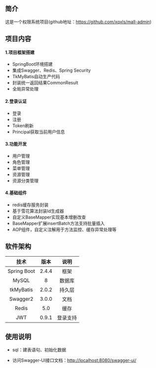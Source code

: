 ## 简介
这是一个权限系统项目(github地址：https://github.com/xqxls/mall-admin)



## 项目内容

#### 1.项目框架搭建

- SpringBoot环境搭建
- 集成Swagger、Redis、Spring Security
- TkMyBatis自动生产代码
- 封装统一返回结果CommonResult
- 全局异常处理

#### 2.登录认证

- 登录
- 注册
- Token刷新
- Principal获取当前用户信息

#### 3.功能开发

- 用户管理
- 角色管理
- 菜单管理
- 资源管理
- 资源分类管理

#### 4.基础组件

- redis缓存服务封装
- 基于雪花算法封装Id生成器
- 自定义BaseMapper实现基本增删改查
- BaseMapper扩展insertBatch方法支持批量插入
- AOP组件，自定义注解用于方法监控、缓存异常处理等

## 软件架构

|    技术     | 版本  |   说明   |
| :---------: | :---: | :------: |
| Spring Boot | 2.4.4 |   框架   |
|    MySQL    |   8   |  数据库  |
|  tkMyBatis  | 2.0.2 |  持久层  |
|  Swagger2   | 3.0.0 |   文档   |
|    Redis    |  5.0  |   缓存   |
|     JWT     | 0.9.1 | 登录支持 |



## 使用说明

- sql：建表语句、初始化数据

- 访问Swagger-UI接口文档：<http://localhost:8080/swagger-ui/>

